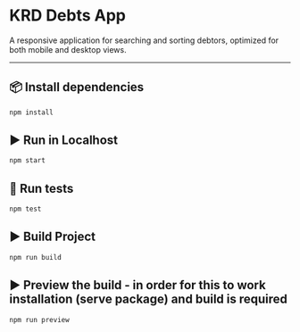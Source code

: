 # KRD Debts App

A responsive application for searching and sorting debtors, optimized for both mobile and desktop views.

---

## 📦 Install dependencies
```bash
npm install
```


## ▶️ Run in Localhost
```bash
npm start
```

##  🧪 Run tests
```bash
npm test
```

##  ▶️ Build Project
```bash
npm run build
```

##  ▶️ Preview the build - in order for this to work installation (serve package) and build is required
```bash
npm run preview
```